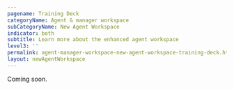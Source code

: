 ```yaml
---
pagename: Training Deck
categoryName: Agent & manager workspace
subCategoryName: New Agent Workspace
indicator: both
subtitle: Learn more about the enhanced agent workspace
level3: ''
permalink: agent-manager-workspace-new-agent-workspace-training-deck.html
layout: newAgentWorkspace
---
```


Coming soon.
